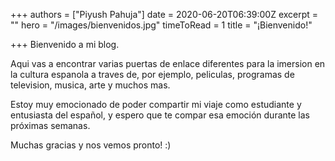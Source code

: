 +++
authors = ["Piyush Pahuja"]
date = 2020-06-20T06:39:00Z
excerpt = ""
hero = "/images/bienvenidos.jpg"
timeToRead = 1
title = "¡Bienvenido!"

+++
Bienvenido a mi blog.

Aqui vas a encontrar varias puertas de enlace diferentes para la imersion en la cultura espanola a traves de, por ejemplo, peliculas, programas de television, musica, arte y muchos mas.

Estoy muy emocionado de poder compartir mi viaje como estudiante y entusiasta del español, y espero que te compar esa emoción durante las próximas semanas.

Muchas gracias y nos vemos pronto! :)